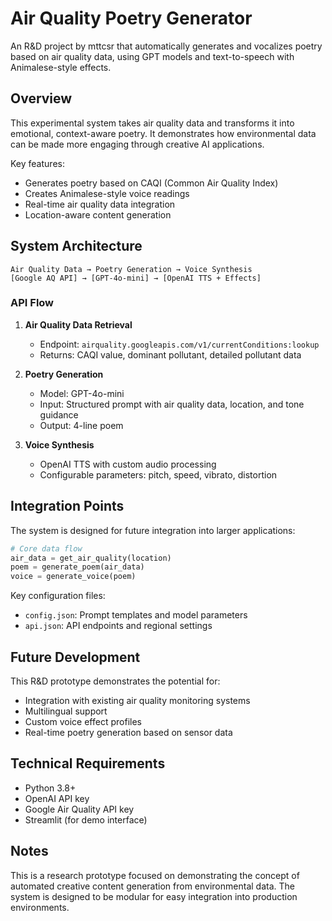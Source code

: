 # Air Quality Poetry Generator

An R&D project by mttcsr that automatically generates and vocalizes poetry based on air quality data, using GPT models and text-to-speech with Animalese-style effects.

## Overview

This experimental system takes air quality data and transforms it into emotional, context-aware poetry. It demonstrates how environmental data can be made more engaging through creative AI applications.

Key features:
- Generates poetry based on CAQI (Common Air Quality Index)
- Creates Animalese-style voice readings
- Real-time air quality data integration
- Location-aware content generation

## System Architecture

```
Air Quality Data → Poetry Generation → Voice Synthesis
[Google AQ API] → [GPT-4o-mini] → [OpenAI TTS + Effects]
```

### API Flow
1. **Air Quality Data Retrieval**
   - Endpoint: `airquality.googleapis.com/v1/currentConditions:lookup`
   - Returns: CAQI value, dominant pollutant, detailed pollutant data

2. **Poetry Generation**
   - Model: GPT-4o-mini
   - Input: Structured prompt with air quality data, location, and tone guidance
   - Output: 4-line poem

3. **Voice Synthesis**
   - OpenAI TTS with custom audio processing
   - Configurable parameters: pitch, speed, vibrato, distortion

## Integration Points

The system is designed for future integration into larger applications:
```python
# Core data flow
air_data = get_air_quality(location)
poem = generate_poem(air_data)
voice = generate_voice(poem)
```

Key configuration files:
- `config.json`: Prompt templates and model parameters
- `api.json`: API endpoints and regional settings

## Future Development

This R&D prototype demonstrates the potential for:
- Integration with existing air quality monitoring systems
- Multilingual support
- Custom voice effect profiles
- Real-time poetry generation based on sensor data

## Technical Requirements
- Python 3.8+
- OpenAI API key
- Google Air Quality API key
- Streamlit (for demo interface)

## Notes
This is a research prototype focused on demonstrating the concept of automated creative content generation from environmental data. The system is designed to be modular for easy integration into production environments.